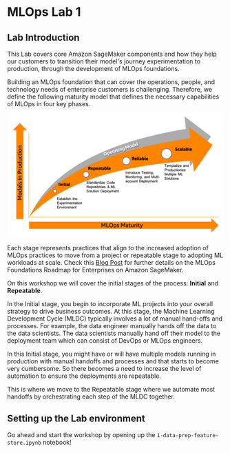 # MLOps Lab 1

## Lab Introduction

This Lab covers core Amazon SageMaker components and how they help our customers 
to transition their model's journey experimentation to production, through the development of 
MLOps foundations.

Building an MLOps foundation that can cover the operations, people, and technology needs of 
enterprise customers is challenging. Therefore, we define the following maturity model 
that defines the necessary capabilities of MLOps in four key phases.

![MLOPs stages of adoption](images/mlops-stages-of-adoption1.png)

Each stage represents practices that align to the increased adoption of MLOps 
practices to move from a project or repeatable stage to adopting ML workloads 
at scale. Check this [Blog Post](https://aws.amazon.com/blogs/machine-learning/mlops-foundation-roadmap-for-enterprises-with-amazon-sagemaker/)
for further details on the MLOps Foundations Roadmap for Enterprises on Amazon SageMaker.

On this workshop we will cover the initial stages of the process: 
**Initial** and **Repeatable**.

In the Initial stage, you begin to incorporate ML projects into your overall strategy to 
drive business outcomes. At this stage, the Machine Learning Development Cycle (MLDC) 
typically involves a lot of manual hand-offs and processes. For example, the data engineer 
manually hands off the data to the data scientists. The data scientists manually hand off 
their model to the deployment team which can consist of DevOps or MLOps engineers.

In this Initial stage, you might have or will have multiple models running in production with 
manual handoffs and processes and that starts to become very cumbersome. 
So there becomes a need to increase the level of automation to ensure the deployments are 
repeatable. 

This is where we move to the Repeatable stage where we automate most handoffs by orchestrating 
each step of the MLDC together.


## Setting up the Lab environment
Go ahead and start the workshop by opening up the `1-data-prep-feature-store.ipynb` notebook!